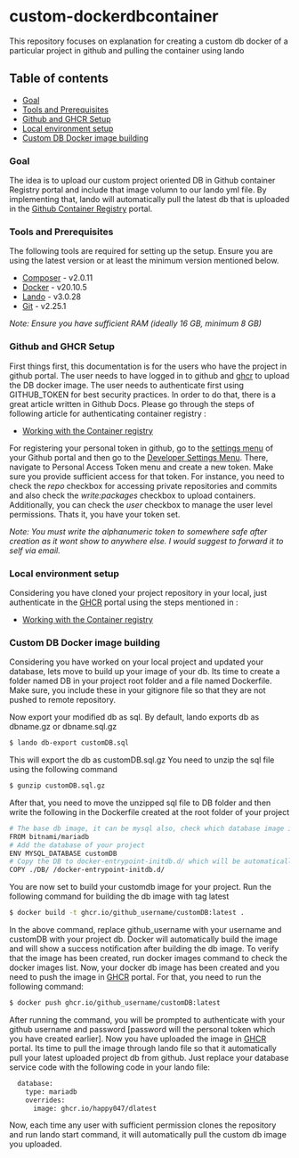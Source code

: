 # custom-dockerdbcontainer
This repository focuses on explanation for creating a custom db docker of a particular project in github and pulling the container using lando

## Table of contents

  * [Goal](#goal)
  * [Tools and Prerequisites](#tools-and-prerequisites)
  * [Github and GHCR Setup](#github-and-ghcr-setup)
  * [Local environment setup](#local-environment-setup)
  * [Custom DB Docker image building](#custom-db-docker-image-building)


### Goal

The idea is to upload our custom project oriented DB in Github container Registry portal and include that image volumn to our lando yml file. By implementing that, lando will automatically pull the latest db that is uploaded in the [Github Container Registry](https://ghcr.io) portal.

### Tools and Prerequisites

The following tools are required for setting up the setup. Ensure you are using the latest version or at least the minimum version mentioned below.

* [Composer](https://getcomposer.org/download/) - v2.0.11
* [Docker](https://docs.docker.com/install/)  - v20.10.5
* [Lando](https://docs.lando.dev/basics/installation.html) - v3.0.28
* [Git](https://git-scm.com/book/en/v2/Getting-Started-Installing-Git) - v2.25.1

*Note: Ensure you have sufficient RAM (ideally 16 GB, minimum 8 GB)*

### Github and GHCR Setup

First things first, this documentation is for the users who have the project in github portal. The user needs to have logged in to github and [ghcr](https://ghcr.io) to upload the 
DB docker image. The user needs to authenticate first using GITHUB_TOKEN for best security practices. In order to do that, there is a great article written in Github Docs.
Please go through the steps of following article for authenticating container registry :
* [Working with the Container registry](https://docs.github.com/en/packages/working-with-a-github-packages-registry/working-with-the-container-registry)

For registering your personal token in github, go to the [settings menu](https://github.com/settings/profile) of your Github portal and then go to the
[Developer Settings Menu](https://github.com/settings/apps). There, navigate to Personal Access Token menu and create a new token. Make sure you provide sufficient access for that token.
For instance, you need to check the *repo* checkbox for accessing private repositories and commits and also check the *write:packages* checkbox to upload containers.
Additionally, you can check the *user* checkbox to manage the user level permissions. Thats it, you have your token set.

*Note: You must write the alphanumeric token to somewhere safe after creation as it wont show to anywhere else. I would suggest to forward it to self via email.*

### Local environment setup

Considering you have cloned your project repository in your local, just authenticate in the [GHCR](https://ghcr.io) portal using the steps mentioned in :
* [Working with the Container registry](https://docs.github.com/en/packages/working-with-a-github-packages-registry/working-with-the-container-registry)

### Custom DB Docker image building

Considering you have worked on your local project and updated your database, lets move to build up your image of your db. Its time to create a folder named DB in your project root folder
and a file named Dockerfile. Make sure, you include these in your gitignore file so that they are not pushed to remote repository.

Now export your modified db as sql. By default, lando exports db as dbname.gz or dbname.sql.gz

```bash
$ lando db-export customDB.sql
```
This will export the db as customDB.sql.gz
You need to unzip the sql file using the following command

```bash
$ gunzip customDB.sql.gz
```

After that, you need to move the unzipped sql file to DB folder and then write the following in the Dockerfile created at the root folder of your project

```bash
# The base db image, it can be mysql also, check which database image is running using docker ps command
FROM bitnami/mariadb
# Add the database of your project
ENV MYSQL_DATABASE customDB
# Copy the DB to docker-entrypoint-initdb.d/ which will be automatically executed during container startup
COPY ./DB/ /docker-entrypoint-initdb.d/
```
You are now set to build your customdb image for your project. Run the following command for building the db image with tag latest

```bash
$ docker build -t ghcr.io/github_username/customDB:latest .
```
In the above command, replace github_username with your username and customDB with your project db. Docker will automatically build the image and will show a success notification after
building the db image. To verify that the image has been created, run docker images command to check the docker images list. Now, your docker db image has been created and you need to push 
the image in [GHCR](https://ghcr.io) portal. For that, you need to run the following command:
```bash
$ docker push ghcr.io/github_username/customDB:latest
```
After running the command, you will be prompted to authenticate with your github username and password [password will the personal token which you have created earlier].
Now you have uploaded the image in [GHCR](https://ghcr.io) portal. Its time to pull the image through lando file so that it automatically pull your latest uploaded project db from github.
Just replace your database service code with the following code in your lando file:

```bash
  database:
    type: mariadb
    overrides:
      image: ghcr.io/happy047/dlatest
```
Now, each time any user with sufficient permission clones the repository and run lando start command, it will automatically pull the custom db image you uploaded.
